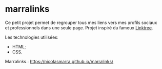 # marralinks

Ce petit projet permet de regrouper tous mes liens vers mes profils sociaux et professionnels dans une seule page.
Projet inspiré du fameux [Linktree](https://linktr.ee/nicolasmarra).

Les technologies utilisées: 

* HTML;
* CSS.

Marralinks : https://nicolasmarra.github.io/marralinks/
